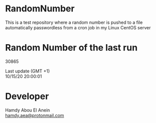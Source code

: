 # RandomNumber    
This is a test repository where a random number is pushed to a file automatically passwordless from a cron job in my Linux CentOS server    
# Random Number of the last run   
30865
      
Last update (GMT +1)    
10/15/20 20:00:01
# Developer    
Hamdy Abou El Anein   
hamdy.aea@protonmail.com
